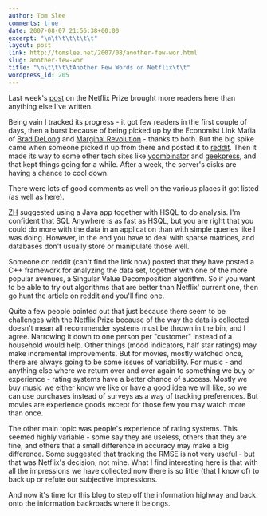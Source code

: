 ```yaml
---
author: Tom Slee
comments: true
date: 2007-08-07 21:56:38+00:00
excerpt: "\n\t\t\t\t\t\t"
layout: post
link: http://tomslee.net/2007/08/another-few-wor.html
slug: another-few-wor
title: "\n\t\t\t\tAnother Few Words on Netflix\t\t"
wordpress_id: 205
---
```



				

Last week's [post](http://whimsley.typepad.com/whimsley/2007/07/the-limitations.html) on the Netflix Prize brought more readers here than anything else I've written. 




Being vain I tracked its progress - it got few readers in the first couple of days, then a burst because of being picked up by the Economist Link Mafia of [Brad DeLong](http://delong.typepad.com/sdj/2007/07/tom-slee-on-dis.html) and [Marginal Revolution](http://www.marginalrevolution.com) - thanks to both. But the big spike came when someone picked it up from there and posted it to [reddit](http://www.reddit.com). Then it made its way to some other tech sites like [ycombinator](http://news.ycombinator.com) and [geekpress](http://www.geekpress.com), and that kept things going for a while. After a week, the server's disks are having a chance to cool down.




There were lots of good comments as well on the various places it got listed (as well as here).




[ZH](http://whimsley.typepad.com/whimsley/2007/07/the-limitations.html#comments) suggested using a Java app together with HSQL to do analysis. I'm confident that SQL Anywhere is as fast as HSQL, but you are right that you could do more with the data in an application than with simple queries like I was doing. However, in the end you have to deal with sparse matrices, and databases don't usually store or manipulate those well.




Someone on reddit (can't find the link now) posted that they have posted a C++ framework for analyzing the data set, together with one of the more popular avenues, a Singular Value Decomposition algorithm. So if you want to be able to try out algorithms that are better than Netflix' current one, then go hunt the article on reddit and you'll find one.




Quite a few people pointed out that just because there seem to be challenges with the Netflix Prize because of the way the data is collected doesn't mean all recommender systems must be thrown in the bin, and I agree. Narrowing it down to one person per "customer" instead of a household would help. Other things (mood indicators, half star ratings) may make incremental improvements. But for movies, mostly watched once, there are always going to be some issues of variability. For music - and anything else where we return over and over again to something we buy or experience - rating systems have a better chance of success. Mostly we buy music we either know we like or have a good idea we will like, so we can use purchases instead of surveys as a way of tracking preferences. But movies are experience goods except for those few you may watch more than once.




The other main topic was people's experience of rating systems. This seemed highly variable - some say they are useless, others that they are fine, and others that a small difference in accuracy may make a big difference. Some suggested that tracking the RMSE is not very useful - but that was Netflix's decision, not mine. What I find interesting here is that with all the impressions we have collected now there is so little (that I know of) to back up or refute our subjective impressions.




And now it's time for this blog to step off the information highway and back onto the information backroads where it belongs.


		
